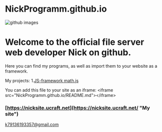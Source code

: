 # NickProgramm.github.io
![github images](https://blog.allo.ua/wp-content/uploads/GitHub-1.jpg)
# Welcome to the official file server web developer Nick on github.
Here you can find my programs, as well as import them to your website as a framework.

My projects:
1.[JS-framework math.js](https://NickProgramm.github.io/math.js)

You can add this file to your site as an iframe:
&lt;iframe src="NickProgramm.github.io/README.md">&lt;/iframe>
### [https://nicksite.ucraft.net](https://nicksite.ucraft.net/ "My site")
<k79136193357@gmail.com>
